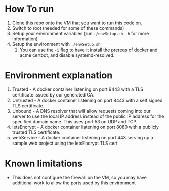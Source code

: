 # How To run

1. Clone this repo onto the VM that you want to run this code on.
2. Switch to root (needed for some of these commands)
3. Setup your environment variables (run `./envSetup.sh -h` for more information)
4. Setup the environment with `./envSetup.sh`
   1. You can use the `-i` flag to have it install the prereqs of docker and acme certbot, and disable systemd-resolved.

# Environment explanation

1. Trusted - A docker container listening on port 9443 with a TLS certificate issued by our generated CA.
2. Untrusted - A docker container listening on port 8443 with a self signed TLS certificate.
3. Unbound - A DNS resolver that will allow requests coming into our server to use the local IP address instead of the public IP address for the specified domain name. This uses port 53 on UDP and TCP.
4. letsEncrypt - A docker container listening on port 8080 with a publicly trusted TLS certificate.
5. webService - A docker container listening on port 443 serving up a sample web project using the letsEncrypt TLS cert

# Known limitations

* This does not configure the firewall on the VM, so you may have additional work to allow the ports used by this environment
